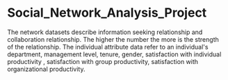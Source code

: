 # Social_Network_Analysis_Project

The network datasets describe information seeking relationship and collaboration relationship. The higher the number the more is the strength of the relationship. The individual attribute data refer to an individual's department, management level, tenure, gender, satisfaction with individual productivity , satisfaction with group productivity, satisfaction with organizational productivity.
